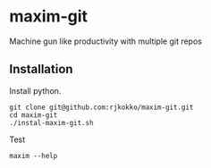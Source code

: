 # maxim-git
Machine gun like productivity with multiple git repos

## Installation
Install python.
```
git clone git@github.com:rjkokko/maxim-git.git
cd maxim-git
./instal-maxim-git.sh
```
Test
```
maxim --help
```
